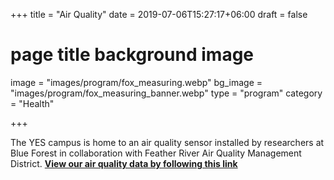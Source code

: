 +++
title = "Air Quality"
date = 2019-07-06T15:27:17+06:00
draft = false
# page title background image
image = "images/program/fox_measuring.webp"
bg_image = "images/program/fox_measuring_banner.webp"
type = "program"
category = "Health"

+++



The YES campus is home to an air quality sensor installed by researchers at Blue Forest in collaboration with Feather River Air Quality Management District. **[View our air quality data by following this link](https://map.purpleair.com/1/mAQI/a10/p604800/cC0#11/39.3722/-121.2379)**
